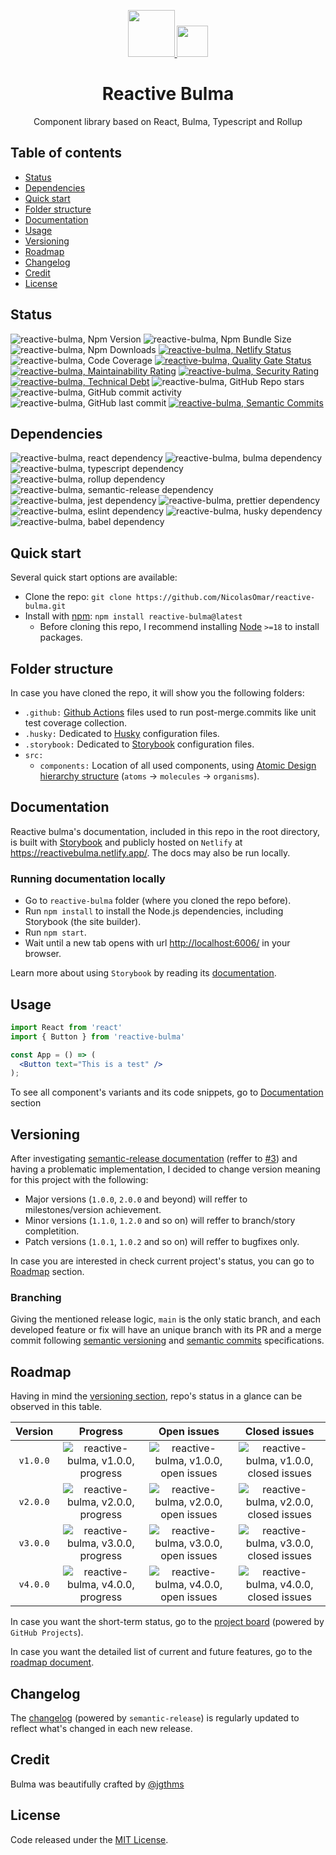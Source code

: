 <p align="center">
  <a href="https://reactivebulma.netlify.app">
    <img width="75" src="https://cdn.svgporn.com/logos/react.svg">
    <img width="50" src="https://cdn.svgporn.com/logos/bulma.svg">
  </a>
</p>

<h1 align="center">Reactive Bulma</h1>

<div align="center">

Component library based on React, Bulma, Typescript and Rollup

<div align="left">

## Table of contents

- [Status](#status)
- [Dependencies](#dependencies)
- [Quick start](#quick-start)
- [Folder structure](#folder-structure)
- [Documentation](#documentation)
- [Usage](#usage)
- [Versioning](#versioning)
- [Roadmap](#roadmap)
- [Changelog](#changelog)
- [Credit](#credit)
- [License](#license)

## Status

 ![reactive-bulma, Npm Version][badge-npm-version]
 ![reactive-bulma, Npm Bundle Size][badge-npm-size]
 ![reactive-bulma, Npm Downloads][badge-npm-downloads]
 [![reactive-bulma, Netlify Status][badge-netlify-status]][link-netlify-status]
 ![reactive-bulma, Code Coverage][badge-code-coverage]
 [![reactive-bulma, Quality Gate Status][badge-soundcloud-quality]][link-soundcloud-status]
 [![reactive-bulma, Maintainability Rating][badge-soundcloud-maintanibility]][link-soundcloud-status]
 [![reactive-bulma, Security Rating][badge-soundcloud-security]][link-soundcloud-status]
 [![reactive-bulma, Technical Debt][badge-soundcloud-tech-debt]][link-soundcloud-status]
 ![reactive-bulma, GitHub Repo stars][badge-github-repo-stars]
 ![reactive-bulma, GitHub commit activity][badge-github-commits]
 ![reactive-bulma, GitHub last commit][badge-github-last-commit]
 [![reactive-bulma, Semantic Commits][badge-semantic-commits]][link-semantic-commits]

[badge-npm-version]: https://img.shields.io/github/package-json/v/nicolasomar/reactive-bulma?label=npm%20version&logo=npm&labelColor=535353&color=success&style=flat
[badge-npm-size]: https://img.shields.io/bundlephobia/min/reactive-bulma?label=bundle%20size&labelColor=535353&logo=npm&style=flat
[badge-npm-downloads]: https://img.shields.io/npm/dm/reactive-bulma?label=downloads&labelColor=535353&style=flat&logo=npm
[badge-netlify-status]: https://api.netlify.com/api/v1/badges/3101f2b5-0e28-4734-b749-ebb0e3e413c6/deploy-status
[link-netlify-status]: https://app.netlify.com/sites/reactivebulma/deploys
[badge-code-coverage]: https://img.shields.io/codecov/c/github/nicolasomar/reactive-bulma?label=coverage&labelColor=535353&logo=codecov&style=flat
[badge-soundcloud-quality]: https://sonarcloud.io/api/project_badges/measure?project=NicolasOmar_reactive-bulma&metric=alert_status
[badge-soundcloud-maintanibility]: https://sonarcloud.io/api/project_badges/measure?project=NicolasOmar_reactive-bulma&metric=sqale_rating
[badge-soundcloud-security]: https://sonarcloud.io/api/project_badges/measure?project=NicolasOmar_reactive-bulma&metric=security_rating
[badge-soundcloud-tech-debt]: https://sonarcloud.io/api/project_badges/measure?project=NicolasOmar_reactive-bulma&metric=sqale_index
[link-soundcloud-status]: https://sonarcloud.io/summary/new_code?id=NicolasOmar_reactive-bulma
[badge-github-repo-stars]: https://img.shields.io/github/stars/nicolasomar/reactive-bulma?label=stars&logo=github&labelColor=535353&style=flat
[badge-github-commits]: https://img.shields.io/github/commit-activity/m/nicolasomar/reactive-bulma?logo=github
[badge-github-last-commit]: https://img.shields.io/github/last-commit/nicolasomar/reactive-bulma?logo=github
[badge-semantic-commits]: https://img.shields.io/badge/using-conventional%20commits-e10079?logo=conventional-commits
[link-semantic-commits]: https://github.com/semantic-release/semantic-release

## Dependencies

![reactive-bulma, react dependency][badge-dependency-react]
![reactive-bulma, bulma dependency][badge-dependency-bulma]
![reactive-bulma, typescript dependency][badge-dependency-typescript]
![reactive-bulma, rollup dependency][badge-dependency-rollup]
![reactive-bulma, semantic-release dependency][badge-dependency-semantic-release]
![reactive-bulma, jest dependency][badge-dependency-jest]
![reactive-bulma, prettier dependency][badge-dependency-prettier]
![reactive-bulma, eslint dependency][badge-dependency-eslint]
![reactive-bulma, husky dependency][badge-dependency-husky]
![reactive-bulma, babel dependency][badge-dependency-babel]

[badge-dependency-react]: https://img.shields.io/github/package-json/dependency-version/nicolasomar/reactive-bulma/dev/react/main?logo=react
[badge-dependency-bulma]: https://img.shields.io/github/package-json/dependency-version/nicolasomar/reactive-bulma/dev/bulma/main?logo=bulma
[badge-dependency-typescript]: https://img.shields.io/github/package-json/dependency-version/nicolasomar/reactive-bulma/dev/typescript/main?logo=typescript
[badge-dependency-rollup]: https://img.shields.io/github/package-json/dependency-version/nicolasomar/reactive-bulma/dev/rollup/main?logo=rollup.js
[badge-dependency-semantic-release]: https://img.shields.io/github/package-json/dependency-version/nicolasomar/reactive-bulma/dev/semantic-release/main?logo=semantic-release
[badge-dependency-jest]: https://img.shields.io/github/package-json/dependency-version/nicolasomar/reactive-bulma/dev/jest/main?logo=jest
[badge-dependency-prettier]: https://img.shields.io/github/package-json/dependency-version/nicolasomar/reactive-bulma/dev/prettier/main?logo=prettier
[badge-dependency-eslint]: https://img.shields.io/github/package-json/dependency-version/nicolasomar/reactive-bulma/dev/eslint/main?logo=eslint
[badge-dependency-husky]: https://img.shields.io/github/package-json/dependency-version/nicolasomar/reactive-bulma/dev/husky/main?logo=husky
[badge-dependency-babel]: https://img.shields.io/github/package-json/dependency-version/nicolasomar/reactive-bulma/dev/@babel/core/main?logo=babel

## Quick start

Several quick start options are available:

- Clone the repo: `git clone https://github.com/NicolasOmar/reactive-bulma.git`
- Install with [npm](https://www.npmjs.com/package/reactive-bulma): `npm install reactive-bulma@latest`
  - Before cloning this repo, I recommend installing [Node](https://nodejs.org/en/download/) `>=18` to install packages.

## Folder structure

In case you have cloned the repo, it will show you the following folders:
- `.github:` [Github Actions](https://github.com/features/actions/) files used to run post-merge.commits like unit test coverage collection.
- `.husky:` Dedicated to [Husky](https://typicode.github.io/husky/) configuration files.
- `.storybook:` Dedicated to [Storybook](https://storybook.js.org/) configuration files.
- `src:`
  - `components:` Location of all used components, using [Atomic Design hierarchy structure](https://atomicdesign.bradfrost.com/chapter-2/) (`atoms` -> `molecules` -> `organisms`).

## Documentation

Reactive bulma's documentation, included in this repo in the root directory, is built with [Storybook](https://storybook.js.org/) and publicly hosted on `Netlify` at <https://reactivebulma.netlify.app/>. The docs may also be run locally.

### Running documentation locally
- Go to `reactive-bulma` folder (where you cloned the repo before).
- Run `npm install` to install the Node.js dependencies, including Storybook (the site builder).
- Run `npm start`.
- Wait until a new tab opens with url <http://localhost:6006/> in your browser. 

Learn more about using `Storybook` by reading its [documentation](https://storybook.js.org/docs/react/get-started/install).

## Usage
```jsx
import React from 'react'
import { Button } from 'reactive-bulma'

const App = () => (
  <Button text="This is a test" />
);
```
To see all component's variants and its code snippets, go to [Documentation](#documentation) section

## Versioning

After investigating [semantic-release documentation](https://semantic-release.gitbook.io/semantic-release/) (reffer to [#3](https://github.com/NicolasOmar/reactive-bulma/issues/3)) and having a problematic implementation, I decided to change version meaning for this project with the following:
- Major versions (`1.0.0`, `2.0.0` and beyond) will reffer to milestones/version achievement.
- Minor versions (`1.1.0`, `1.2.0` and so on) will reffer to branch/story completition.
- Patch versions (`1.0.1`, `1.0.2` and so on) will reffer to bugfixes only.

In case you are interested in check current project's status, you can go to [Roadmap](#roadmap) section.

### Branching

Giving the mentioned release logic, `main` is the only static branch, and each developed feature or fix will have an unique branch with its PR and a merge commit following [semantic versioning](https://semver.org/) and [semantic commits](https://github.com/semantic-release/semantic-release#commit-message-format) specifications.

## Roadmap

Having in mind the [versioning section](#versioning), repo's status in a glance can be observed in this table.

| Version | Progress | Open issues | Closed issues
| :---: | :---: | :---: | :---: |
| `v1.0.0` | ![reactive-bulma, v1.0.0, progress][badge-progress-100] | ![reactive-bulma, v1.0.0, open issues][badge-issues-open-100] | ![reactive-bulma, v1.0.0, closed issues][badge-issues-closed-100] |
| `v2.0.0` | ![reactive-bulma, v2.0.0, progress][badge-progress-200] | ![reactive-bulma, v2.0.0, open issues][badge-issues-open-200] | ![reactive-bulma, v2.0.0, closed issues][badge-issues-closed-200] |
| `v3.0.0` | ![reactive-bulma, v3.0.0, progress][badge-progress-300] | ![reactive-bulma, v3.0.0, open issues][badge-issues-open-300] | ![reactive-bulma, v3.0.0, closed issues][badge-issues-closed-300] |
| `v4.0.0` | ![reactive-bulma, v4.0.0, progress][badge-progress-400] | ![reactive-bulma, v4.0.0, open issues][badge-issues-open-400] | ![reactive-bulma, v4.0.0, closed issues][badge-issues-closed-400] |

[badge-progress-100]: https://img.shields.io/github/milestones/progress-percent/nicolasomar/reactive-bulma/1?label=%20&style=flat
[badge-issues-open-100]: https://img.shields.io/github/milestones/issues-closed/nicolasomar/reactive-bulma/1?label=%20&style=flat
[badge-issues-closed-100]: https://img.shields.io/github/milestones/issues-open/nicolasomar/reactive-bulma/1?label=%20&style=flat
[badge-progress-200]: https://img.shields.io/github/milestones/progress-percent/nicolasomar/reactive-bulma/2?label=%20&style=flat
[badge-issues-open-200]: https://img.shields.io/github/milestones/issues-closed/nicolasomar/reactive-bulma/2?label=%20&style=flat
[badge-issues-closed-200]: https://img.shields.io/github/milestones/issues-open/nicolasomar/reactive-bulma/2?label=%20&style=flat
[badge-progress-300]: https://img.shields.io/github/milestones/progress-percent/nicolasomar/reactive-bulma/3?label=%20&style=flat
[badge-issues-open-300]: https://img.shields.io/github/milestones/issues-closed/nicolasomar/reactive-bulma/3?label=%20&style=flat
[badge-issues-closed-300]: https://img.shields.io/github/milestones/issues-open/nicolasomar/reactive-bulma/3?label=%20&style=flat
[badge-progress-400]: https://img.shields.io/github/milestones/progress-percent/nicolasomar/reactive-bulma/4?label=%20&style=flat
[badge-issues-open-400]: https://img.shields.io/github/milestones/issues-closed/nicolasomar/reactive-bulma/4?label=%20&style=flat
[badge-issues-closed-400]: https://img.shields.io/github/milestones/issues-open/nicolasomar/reactive-bulma/4?label=%20&style=flat

In case you want the short-term status, go to the [project board](https://github.com/users/NicolasOmar/projects/3) (powered by `GitHub Projects`).

In case you want the detailed list of current and future features, go to the [roadmap document](https://docs.google.com/document/d/1kWX-dDTD-cQUeB_Vbu0K6xRvtHaSA38h76yQnhiCe9U).

## Changelog

The [changelog](https://github.com/NicolasOmar/reactive-bulma/blob/main/CHANGELOG.md) (powered by `semantic-release`) is regularly updated to reflect what's changed in each new release.

## Credit

Bulma was beautifully crafted by [@jgthms](https://github.com/jgthms)

## License

Code released under the [MIT License](https://github.com/nicolasomar/reactive-bulma/blob/main/LICENSE).